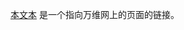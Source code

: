 <html>
  <body>
    <p><a href="http://www.microsoft.com/">本文本</a> 是一个指向万维网上的页面的链接。</p>

  </body>
</html>
